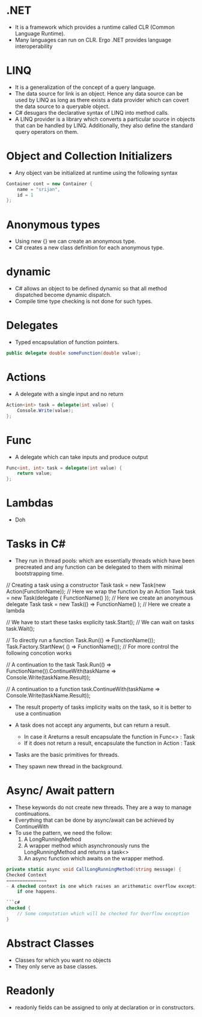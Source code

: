 .NET
====
- It is a framework which provides a runtime called CLR (Common Language
Runtime).
- Many languages can run on CLR. Ergo .NET provides language interoperability

LINQ
====
- It is a generalization of the concept of a query language.
- The data source for link is an object. Hence any data source can be used by
LINQ as long as there exists a data provider which can covert the data source
to a queryable object.
- C# desugars the declarative syntax of LINQ into method calls.
- A LINQ provider is a library which converts a particular source in objects that
can be handled by LINQ. Additionally, they also define the standard query operators
on them.

Object and Collection Initializers
==================================
- Any object van be initialized at runtime using the following syntax

```c#
Container cont = new Container {
    name = "srijan",
    id = 1
};
```

Anonymous types
===============
- Using new {} we can create an anonymous type.
- C# creates a new class definition for each anonymous type.

dynamic
=======
- C# allows an object to be defined dynamic so that all method
    dispatched become dynamic dispatch.
- Compile time type checking is not done for such types.


Delegates
=========
- Typed encapsulation of function pointers.

```c#
public delegate double someFunction(double value);
```

Actions
=======
- A delegate with a single input and no return

```c#
Action<int> task = delegate(int value) {
    Console.Write(value);
};
```

Func
====
- A delegate which can take inputs and produce output

```c#
Func<int, int> task = delegate(int value) {
    return value;
};
```

Lambdas
=======
- Doh

Tasks in C#
===========
- They run in thread pools: which are essentially threads which have been
precreated and any function can be delegated to them with minimal bootstrapping
time.

// Creating a task using a constructor
Task task = new Task(new Action(FunctionName)); // Here we wrap the function by an Action
Task task = new Task(delegate { FunctionName() }); // Here we create an anonymous delegate
Task task = new Task(() => FunctionName() ); // Here we create a lambda

// We have to start these tasks explicity
task.Start();
// We can wait on tasks
task.Wait();

// To directly run a function
Task.Run(() => FunctionName());
Task.Factory.StartNew( () => FunctionName()); // For more control the following concotion works

// A continuation to the task
Task.Run(() => FunctionName()).ContinueWith(taskName => Console.Write(taskName.Result));

// A continuation to a function
task.ContinueWith(taskName => Console.Write(taskName.Result));

- The result property of tasks implicity waits on the task, so it is better to
use a continuation

- A task does not accept any arguments, but can return a result. 
    - In case it Areturns a result encapsulate the function in Func<> : Task<TResult>
    - If it does not return a result, encapsulate the function in Action : Task

- Tasks are the basic primitives for threads.
- They spawn new thread in the background.


Async/ Await pattern
======================
- These keywords do not create new threads. They are a way to manage
continuations.
- Everything that can be done by async/await can be achieved by ContinueWith
- To use the pattern, we need the follow:
    1. A LongRunningMethod
    2. A wrapper method which asynchronously runs the LongRunningMethod and
    returns a task<>
    3. An async function which awaits on the wrapper method.

```c#
private static async void CallLongRunningMethod(string message) {
Checked Context
===============
- A checked context is one which raises an arithematic overflow exception
    if one happens.

```c#
checked {
    // Some computation which will be checked for Overflow exception
}
```

Abstract Classes
================
- Classes for which you want no objects
- They only serve as base classes.

Readonly
========
- readonly fields can be assigned to only at declaration or in constructors.


